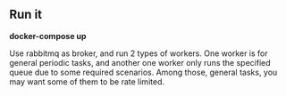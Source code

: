 ## Run it
**docker-compose up**

Use rabbitmq as broker, and run 2 types of workers. One worker is for general periodic tasks, and another one worker only runs
the specified queue due to some required scenarios. Among those, general tasks, you may want some of them to be rate limited.